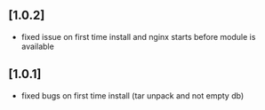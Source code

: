 ## [1.0.2]

* fixed issue on first time install and nginx starts before module is available

## [1.0.1]

* fixed bugs on first time install (tar unpack and not empty db)
